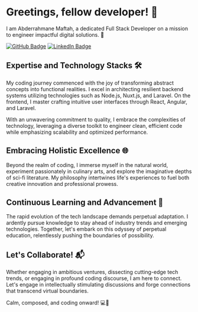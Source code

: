 # Greetings, fellow developer! 👋

I am Abderrahmane Maftah, a dedicated Full Stack Developer on a mission to engineer impactful digital solutions. 🚀

[![GitHub Badge](https://img.shields.io/github/followers/mafghal?style=social)](https://github.com/mafghal)
[![LinkedIn Badge](https://img.shields.io/badge/-LinkedIn-blue?style=flat&logo=LinkedIn&logoColor=white&link=https://https://www.linkedin.com/in/abderrahmane-maftah-0904961a6/)](https://www.linkedin.com/in/abderrahmane-maftah-0904961a6/)



              
## Expertise and Technology Stacks 🛠️

My coding journey commenced with the joy of transforming abstract concepts into functional realities. I excel in architecting resilient backend systems utilizing technologies such as Node.js, Nuxt.js, and Laravel. On the frontend, I master crafting intuitive user interfaces through React, Angular, and Laravel.

With an unwavering commitment to quality, I embrace the complexities of technology, leveraging a diverse toolkit to engineer clean, efficient code while emphasizing scalability and optimized performance.

## Embracing Holistic Excellence 🌐

Beyond the realm of coding, I immerse myself in the natural world, experiment passionately in culinary arts, and explore the imaginative depths of sci-fi literature. My philosophy intertwines life's experiences to fuel both creative innovation and professional prowess.

## Continuous Learning and Advancement 🌱

The rapid evolution of the tech landscape demands perpetual adaptation. I ardently pursue knowledge to stay ahead of industry trends and emerging technologies. Together, let's embark on this odyssey of perpetual education, relentlessly pushing the boundaries of possibility.

## Let's Collaborate! 📬

Whether engaging in ambitious ventures, dissecting cutting-edge tech trends, or engaging in profound coding discourse, I am here to connect. Let's engage in intellectually stimulating discussions and forge connections that transcend virtual boundaries.

Calm, composed, and coding onward! 💻🚀


